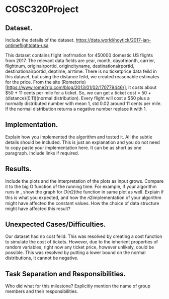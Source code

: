 # COSC320Project

## Dataset.
Include the details of the dataset.
https://data.world/hoytick/2017-jan-ontimeflightdata-usa

This dataset contains flight inofrmation for 450000 domestic US flights from 2017. The relevant data fields are year, month, dayofmonth, carrier, flightnum, originairportid, origincityname, destinationairportid, destinationairportid, deptime, arrtime. There is no ticketprice data feild in this dataset, but using the distance feild, we created reasonable estimates for the price. From the site (Rometorio)[https://www.rome2rio.com/blog/2013/01/02/170779446/], it costs about $50 + 11 cents per mile for a ticket. So, we can get a ticket cost = 50 + (distance)(0.11)(normal distribution).  Every flight will cost a $50 plus a normally distributed number with mean 1, std 0.02 around 11 cents per mile. If the normal distribution returns a negative number replace it with 1.


## Implementation. 
Explain how you implemented the algorithm and tested it. All the subtle details should  be  included.  This  is  just  an  explanation  and  you  do  not  need  to  copy  paste  your implementation here. It can be as short as one paragraph. Include links if required.

## Results. 
Include the plots and the interpretation of the plots as input grows. Compare it to the big O function of the running time. For example, if your algorithm runs in , show the graph for 𝑂(𝑛2)the function  in  same  plot  as  well.  Explain  if  this  is  what  you  expected,  and  how  the 𝑛2implementation of your algorithm might have affected the constant values. How the choice of data structure might have affected this result?

## Unexpected Cases/Difficulties. 
Our dataset had no cost feild. This was resolved by creating a cost function to simulate the cost of tickets. However, due to the inherient properties of random variables, right now any ticket price, however unlikely, could be possible. This was resolved by putting a lower bound on the normal distributions, it cannot be negative. 

## Task Separation and Responsibilities. 
Who did what for this milestone? Explicitly mention the name of group members and their responsibilities. 
